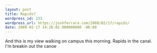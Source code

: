 ```yaml
---
layout: post
title: Rapids?
wordpress_id: 233
wordpress_url: https://joshferrara.com/2008/02/17/rapids/
date: 2008-02-17 14:26:02.000000000 -06:00
---
```

<!--Mime Type of File is image/jpeg --><div><a href="https://joshferrara.com/wp-photos/20080217-142601-1.jpg"><img src="https://joshferrara.com/wp-photos/thumb.20080217-142601-1.jpg" alt="" /></a></div> And this is my view walking on campus this morning. Rapids in the canal. I'm breakin out the canoe
